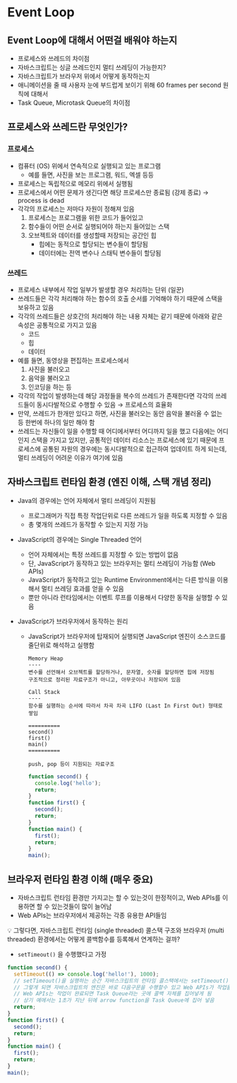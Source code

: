 # Event Loop

## Event Loop에 대해서 어떤걸 배워야 하는지

- 프로세스와 쓰레드의 차이점
- 자바스크립트는 싱글 쓰레드인지 멀티 쓰레딩이 가능한지?
- 자바스크립트가 브라우저 위에서 어떻게 동작하는지
- 애니메이션을 줄 때 사용자 눈에 부드럽게 보이기 위해 60 frames per second 원칙에 대해서
- Task Queue, Microtask Queue의 차이점

## 프로세스와 쓰레드란 무엇인가?

### 프로세스

- 컴퓨터 (OS) 위에서 연속적으로 실행되고 있는 프로그램
  - 예를 들면, 사진을 보는 프로그램, 워드, 엑셀 등등
- 프로세스는 독립적으로 메모리 위에서 실행됨
- 프로세스에서 어떤 문제가 생긴다면 해당 프로세스만 종료됨 (강제 종료) → process is dead
- 각각의 프로세스는 저마다 자원이 정해져 있음
  1. 프로세스는 프로그램을 위한 코드가 들어있고
  2. 함수들이 어떤 순서로 실행되어야 하는지 들어있는 스택
  3. 오브젝트와 데이터를 생성할때 저장되는 공간인 힙
     - 힙에는 동적으로 할당되는 변수들이 할당됨
     - 데이터에는 전역 변수나 스태틱 변수들이 할당됨

### 쓰레드

- 프로세스 내부에서 작업 일부가 발생할 경우 처리하는 단위 (일꾼)
- 쓰레드들은 각각 처리해야 하는 함수의 호출 순서를 기억해야 하기 때문에 스택을 보유하고 있음
- 각각의 쓰레드들은 상호간의 처리해야 하는 내용 자체는 같기 때문에 아래와 같은 속성은 공통적으로 가지고 있음
  - 코드
  - 힙
  - 데이터
- 예를 들면, 동영상을 편집하는 프로세스에서
  1. 사진을 불러오고
  2. 음악을 불러오고
  3. 인코딩을 하는 등
- 각각의 작업이 발생하는데 해당 과정들을 복수의 쓰레드가 존재한다면 각각의 쓰레드들이 동시다발적으로 수행할 수 있음 → 프로세스의 효율화
- 만약, 쓰레드가 한개만 있다고 하면, 사진을 불러오는 동안 음악을 불러올 수 없는 등 한번에 하나의 일만 해야 함
- 쓰레드는 자신들이 일을 수행할 때 어디에서부터 어디까지 일을 했고 다음에는 어디인지 스택을 가지고 있지만, 공통적인 데이터 리소스는 프로세스에 있기 때문에 프로세스에 공통된 자원의 경우에는 동시다발적으로 접근하여 업데이트 하게 되는데, 멀티 쓰레딩이 어려운 이유가 여기에 있음

## 자바스크립트 런타임 환경 (엔진 이해, 스택 개념 정리)

- Java의 경우에는 언어 자체에서 멀티 쓰레딩이 지원됨
  - 프로그래머가 직접 특정 작업단위로 다른 쓰레드가 일을 하도록 지정할 수 있음
  - 총 몇개의 쓰레드가 동작할 수 있는지 지정 가능
- JavaScript의 경우에는 Single Threaded 언어
  - 언어 자체에서는 특정 쓰레드를 지정할 수 있는 방법이 없음
  - 단, JavaScript가 동작하고 있는 브라우저는 멀티 쓰레딩이 가능함 (Web APIs)
  - JavaScript가 동작하고 있는 Runtime Environment에서는 다른 방식을 이용해서 멀티 쓰레딩 효과를 얻을 수 있음
  - 뿐만 아니라 런타임에서는 이벤트 루프를 이용해서 다양한 동작을 실행할 수 있음
- JavaScript가 브라우저에서 동작하는 원리

  - JavaScript가 브라우저에 탑재되어 실행되면 JavaScript 엔진이 소스코드를 줄단위로 해석하고 실행함

    ```
    Memory Heap
    ----
    변수를 선언해서 오브젝트를 할당하거나, 문자열, 숫자를 할당하면 힙에 저장됨
    구조적으로 정리된 자료구조가 아니고, 아무곳이나 저장되어 있음

    Call Stack
    ----
    함수를 실행하는 순서에 따라서 차곡 차곡 LIFO (Last In First Out) 형태로 쌓임

    ==========
    second()
    first()
    main()
    ==========

    push, pop 등이 지원되는 자료구조
    ```

    ```jsx
    function second() {
      console.log('hello');
      return;
    }
    function first() {
      second();
      return;
    }
    function main() {
      first();
      return;
    }
    main();
    ```

## 브라우저 런타임 환경 이해 (매우 중요)

- 자바스크립트 런타임 환경만 가지고는 할 수 있는것이 한정적이고, Web APIs를 이용하면 할 수 있는것들이 많이 늘어남
- Web APIs는 브라우저에서 제공하는 각종 유용한 API들임

<aside>
💡 그렇다면, 자바스크립트 런타임 (single threaded) 콜스택 구조와 브라우저 (multi threaded) 환경에서는 어떻게 콜백함수를 등록해서 연계하는 걸까?

</aside>

- `setTimeout()` 을 수행했다고 가정

```jsx
function second() {
  setTimeout(() => console.log('hello!'), 1000);
  // setTimeout()을 실행하는 순간 자바스크립트의 런타임 콜스택에서는 setTimeout()이 바로 사라지고 Web APIs에서 타이머가 수행됨
  // 그렇게 되면 자바스크립트의 엔진은 바로 다음구문을 수행할수 있고 Web APIs가 작업을 수행하게 됨
  // Web APIs는 작업이 완료되면 Task Queue라는 곳에 콜백 자체를 집어넣게 됨
  // 상기 예에서는 1초가 지난 뒤에 arrow function을 Task Queue에 집어 넣음
  return;
}
function first() {
  second();
  return;
}
function main() {
  first();
  return;
}
main();
```
